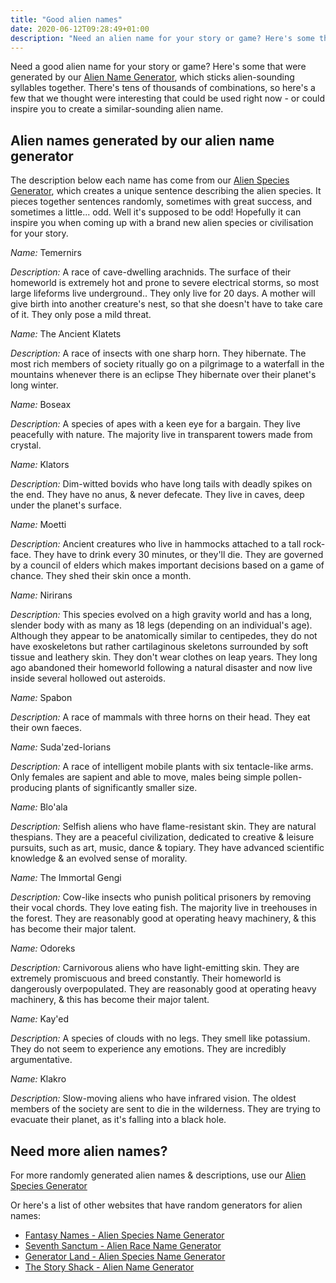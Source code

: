 ```yaml
---
title: "Good alien names"
date: 2020-06-12T09:28:49+01:00
description: "Need an alien name for your story or game? Here's some that were generated by our alien name generator"
---
```


Need a good alien name for your story or game? Here's some that were generated by our <a href="/alien-name-generator">Alien Name Generator</a>, which sticks alien-sounding syllables together. There's tens of thousands of combinations, so here's a few that we thought were interesting that could be used right now - or could inspire you to create a similar-sounding alien name. 

<h2>Alien names generated by our alien name generator</h2>

The description below each name has come from our <a href="/alien-species-generator">Alien Species Generator</a>, which creates a unique sentence describing the alien species. It pieces together sentences randomly, sometimes with great success, and sometimes a little... odd. Well it's supposed to be odd! Hopefully it can inspire you when coming up with a brand new alien species or civilisation for your story. 

<div class="alien-species">
    <p><em>Name:</em> <span class="alien-species-name">Temernirs</span></p>
    <p><em>Description:</em> <span class="alien-species-description">A race of cave-dwelling arachnids. The surface of their homeworld is extremely hot and prone to severe electrical storms, so most large lifeforms live underground.. They only live for 20 days. A mother will give birth into another creature's nest, so that she doesn't have to take care of it. They only pose a mild threat.</span></p>
</div>

<div class="alien-species">
    <p><em>Name:</em> <span class="alien-species-name">The Ancient Klatets</span></p>
    <p><em>Description:</em> <span class="alien-species-description">A race of insects with one sharp horn. They hibernate. The most rich members of society ritually go on a pilgrimage to a waterfall in the mountains whenever there is an eclipse They hibernate over their planet's long winter.</span></p>
</div>

<div class="alien-species">
    <p><em>Name:</em> <span class="alien-species-name">Boseax</span></p>
    <p><em>Description:</em> <span class="alien-species-description">A species of apes with a keen eye for a bargain. They live peacefully with nature. The majority live in transparent towers made from crystal.</span></p>
</div>

<div class="alien-species">
    <p><em>Name:</em> <span class="alien-species-name">Klators</span></p>
    <p><em>Description:</em> <span class="alien-species-description">Dim-witted bovids who have long tails with deadly spikes on the end. They have no anus, &amp; never defecate. They live in caves, deep under the planet's surface.</span></p>
</div>


<div class="alien-species">
    <p><em>Name:</em> <span class="alien-species-name">Moetti</span></p>
    <p><em>Description:</em> <span class="alien-species-description">Ancient creatures who live in hammocks attached to a tall rock-face. They have to drink every 30 minutes, or they'll die. They are governed by a council of elders which makes important decisions based on a game of chance. They shed their skin once a month.</span></p>
</div>


<div class="alien-species">
    <p><em>Name:</em> <span class="alien-species-name">Nirirans</span></p>
    <p><em>Description:</em> <span class="alien-species-description">This species evolved on a high gravity world and has a long, slender body with as many as 18 legs (depending on an individual's age). Although they appear to be anatomically similar to centipedes, they do not have exoskeletons but rather cartilaginous skeletons surrounded by soft tissue and leathery skin. They don't wear clothes on leap years. They long ago abandoned their homeworld following a natural disaster and now live inside several hollowed out asteroids.</span></p>
</div>

<div class="alien-species">
    <p><em>Name:</em> <span class="alien-species-name">Spabon</span></p>
    <p><em>Description:</em> <span class="alien-species-description">A race of mammals with three horns on their head. They eat their own faeces.</span></p>
</div>

<div class="alien-species">
    <p><em>Name:</em> <span class="alien-species-name">Suda'zed-lorians</span></p>
    <p><em>Description:</em> <span class="alien-species-description">A race of intelligent mobile plants with six tentacle-like arms. Only females are sapient and able to move, males being simple pollen-producing plants of significantly smaller size.</span></p>
</div>

<div class="alien-species">
    <p><em>Name:</em> <span class="alien-species-name">Blo'ala</span></p>
    <p><em>Description:</em> <span class="alien-species-description">Selfish aliens who have flame-resistant skin. They are natural thespians. They are a peaceful civilization, dedicated to creative &amp; leisure pursuits, such as art, music, dance &amp; topiary. They have advanced scientific knowledge &amp; an evolved sense of morality.</span></p>
</div>

<div class="alien-species">
    <p><em>Name:</em> <span class="alien-species-name">The Immortal Gengi</span></p>
    <p><em>Description:</em> <span class="alien-species-description">Cow-like insects who punish political prisoners by removing their vocal chords. They love eating fish. The majority live in treehouses in the forest. They are reasonably good at operating heavy machinery, & this has become their major talent.</span></p>
</div>

<div class="alien-species">
    <p><em>Name:</em> <span class="alien-species-name">Odoreks</span></p>
    <p><em>Description:</em> <span class="alien-species-description">Carnivorous aliens who have light-emitting skin. They are extremely promiscuous and breed constantly. Their homeworld is dangerously overpopulated. They are reasonably good at operating heavy machinery, &amp; this has become their major talent.</span></p>
</div>

<div class="alien-species">
    <p><em>Name:</em> <span class="alien-species-name">Kay'ed</span></p>
    <p><em>Description:</em> <span class="alien-species-description">A species of clouds with no legs. They smell like potassium. They do not seem to experience any emotions. They are incredibly argumentative.</span></p>
</div>

<div class="alien-species">
    <p><em>Name:</em> <span class="alien-species-name">Klakro</span></p>
    <p><em>Description:</em> <span class="alien-species-description">Slow-moving aliens who have infrared vision. The oldest members of the society are sent to die in the wilderness. They are trying to evacuate their planet, as it's falling into a black hole.</span></p>
</div>

<h2>Need more alien names?</h2>

For more randomly generated alien names & descriptions, use our <a href="/alien-species-generator">Alien Species Generator</a>

Or here's a list of other websites that have random generators for alien names: 
<ul>
<li>
    <a href="https://www.fantasynamegenerators.com/alien-names.php">Fantasy Names - Alien Species Name Generator</a>
</li>
<li>
    <a href="https://www.seventhsanctum.com/generate.php?Genname=alienracename">Seventh Sanctum - Alien Race Name Generator</a>
</li>
<li>
    <a href="http://generatorland.com/usergenerator.aspx?id=10728">Generator Land - Alien Species Name Generator</a>
</li>
<li>
    <a href="https://thestoryshack.com/tools/alien-name-generator/">The Story Shack - Alien Name Generator</a>
</li>
</ul>
